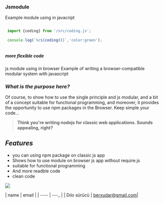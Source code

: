 ### Jsmodule  

Example module using in javacript
```javascript

 import {coding} from '/src/coding.js';
 
 console.log(`%c${coding()}`,'color:green');
 
 ```

##### _more flexible code_


js module using in browser 
Example of writing a browser-compatible modular system with javascript



### _What is the purpose here?_

Of course, to show how to use the single principle and js modular, and a bit of a concept suitable for functional programming, and moreover, it provides the opportunity to use npm packages in the Browser. Keep simple your code...


>**Think you're writing nodejs for classic web applications. Sounds appealing, right?**



## _Features_

- you can using npm package on classic js app
- Shows how to use module on browser js app without require.js
- suitable for functional programming
- And more readble code
- clean code

![](https://miro.medium.com/max/1400/1*y5YLuOKO5XM7MOzve6XsDQ.png)


| name | email |
| ---- | ---_ |
| Dılo sürücü | berxudar@gmail.com| 

